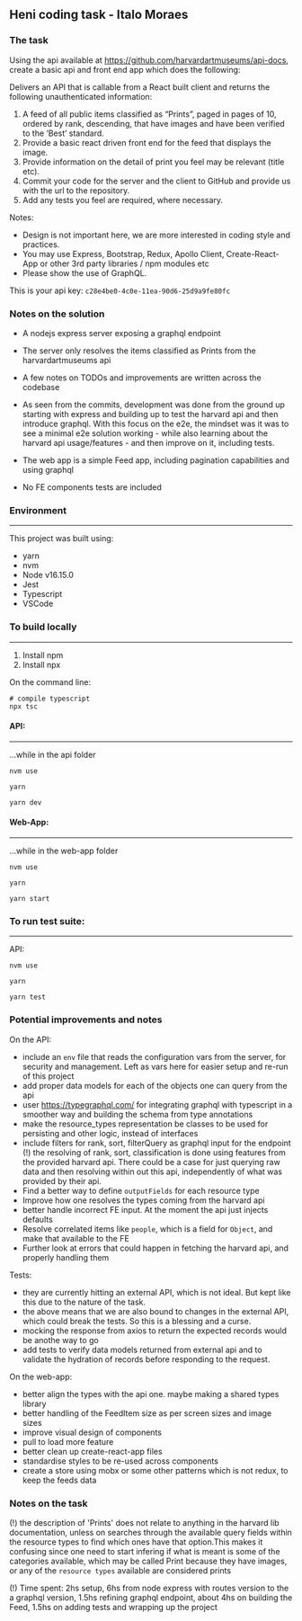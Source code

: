 ## Heni coding task - Italo Moraes

### The task
Using the api available at https://github.com/harvardartmuseums/api-docs,
create a basic api and front end app which does the following:

Delivers an API that is callable from a React built client and returns the following
unauthenticated information:
1. A feed of all public items classified as “Prints”, paged in pages of 10, ordered by rank,
descending, that have images and have been verified to the ‘Best’ standard.
2. Provide a basic react driven front end for the feed that displays the image.
3. Provide information on the detail of print you feel may be relevant (title etc).
4. Commit your code for the server and the client to GitHub and provide us with the url to the
repository.
5. Add any tests you feel are required, where necessary.

Notes:
- Design is not important here, we are more interested in coding style and practices.
- You may use Express, Bootstrap, Redux, Apollo Client, Create-React-App or other 3rd party
libraries / npm modules etc
- Please show the use of GraphQL.

This is your api key: `c28e4be0-4c0e-11ea-90d6-25d9a9fe80fc`


### Notes on the solution

- A nodejs express server exposing a graphql endpoint
- The server only resolves the items classified as Prints from the harvardartmuseums api
- A few notes on TODOs and improvements are written across the codebase
- As seen from the commits, development was done from the ground up starting with express and building up to test the harvard api and then introduce graphql. With this focus on the e2e, the mindset was it was to see a minimal e2e solution working - while also learning about the harvard api usage/features - and then improve on it, including tests.

- The web app is a simple Feed app, including pagination capabilities and using graphql
- No FE components tests are included

### Environment
---------------

This project was built using:
- yarn
- nvm
- Node v16.15.0
- Jest
- Typescript
- VSCode

### To build locally
--------------------

1. Install npm
2. Install npx


On the command line:
```
# compile typescript
npx tsc
```

#### API:
----
...while in the api folder

```
nvm use
```

```
yarn
```

```
yarn dev
```

#### Web-App:
----
...while in the web-app folder

```
nvm use
```

```
yarn
```

```
yarn start
```

### To run test suite:
--------------------

API:
```
nvm use

yarn

yarn test
```


### Potential improvements and notes

On the API:
- include an `env` file that reads the configuration vars from the server, for security and management. Left as vars here for easier setup and re-run of this project
- add proper data models for each of the objects one can query from the api
- user https://typegraphql.com/ for integrating graphql with typescript in a smoother way and building the schema from type annotations
- make the resource_types representation be classes to be used for persisting and other logic, instead of interfaces
- include filters for rank, sort, filterQuery as graphql input for the endpoint
(!) the resolving of rank, sort, classification is done using features from the provided harvard api. There could be a case for just querying raw data and then resolving within out this api, independently of what was provided by their api.
- Find a better way to define `outputFields` for each resource type
- Improve how one resolves the types coming from the harvard api
- better handle incorrect FE input. At the moment the api just injects defaults
- Resolve correlated items like `people`, which is a field for `Object`, and make that available to the FE
- Further look at errors that could happen in fetching the harvard api, and properly handling them

Tests:
- they are currently hitting an external API, which is not ideal. But kept like this due to the nature of the task.
- the above means that we are also bound to changes in the external API, which could break the tests. So this is a blessing and a curse.
- mocking the response from axios to return the expected records would be anothe way to go
- add tests to verify data models returned from external api and to validate the hydration of records before responding to the request.

On the web-app:
- better align the types with the api one. maybe making a shared types library
- better handling of the FeedItem size as per screen sizes and image sizes
- improve visual design of components
- pull to load more feature
- better clean up create-react-app files
- standardise styles to be re-used across components
- create a store using mobx or some other patterns which is not redux, to keep the feeds data

### Notes on the task


(!) the description of 'Prints' does not relate to anything in the harvard lib documentation, unless on searches through the available query fields within the resource types to find which ones have that option.This makes it confusing since one need to start infering if what is meant is some of the categories available, which may be called Print because they have images, or any of the `resource types` available are considered prints

(!) Time spent: 2hs setup, 6hs from node express with routes version to the a graphql version, 1.5hs refining graphql endpoint, about 4hs on building the Feed, 1.5hs on adding tests and wrapping up the project